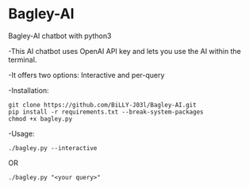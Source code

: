 # Bagley-AI
Bagley-AI chatbot with python3

-This AI chatbot uses OpenAI API key and lets you use the AI within the terminal.

-It offers two options: Interactive and per-query

-Installation:

    git clone https://github.com/BiLLY-J03l/Bagley-AI.git
    pip install -r requirements.txt --break-system-packages
    chmod +x bagley.py

-Usage:

    ./bagley.py --interactive
OR

    ./bagley.py "<your query>"
    
